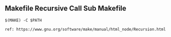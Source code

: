 ## Makefile Recursive Call Sub Makefile

```
$(MAKE) -C $PATH
```

```
ref: https://www.gnu.org/software/make/manual/html_node/Recursion.html
```